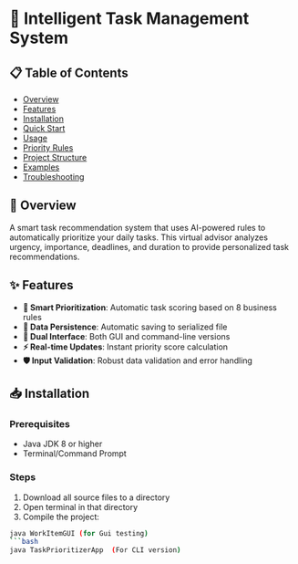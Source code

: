 # 🎯 Intelligent Task Management System

## 📋 Table of Contents
- [Overview](#overview)
- [Features](#features)
- [Installation](#installation)
- [Quick Start](#quick-start)
- [Usage](#usage)
- [Priority Rules](#priority-rules)
- [Project Structure](#project-structure)
- [Examples](#examples)
- [Troubleshooting](#troubleshooting)

## 🚀 Overview

A smart task recommendation system that uses AI-powered rules to automatically prioritize your daily tasks. This virtual advisor analyzes urgency, importance, deadlines, and duration to provide personalized task recommendations.

## ✨ Features

- **🤖 Smart Prioritization**: Automatic task scoring based on 8 business rules
- **💾 Data Persistence**: Automatic saving to serialized file
- **🎯 Dual Interface**: Both GUI and command-line versions
- **⚡ Real-time Updates**: Instant priority score calculation
- **🛡️ Input Validation**: Robust data validation and error handling

## 📥 Installation

### Prerequisites
- Java JDK 8 or higher
- Terminal/Command Prompt

### Steps
1. Download all source files to a directory
2. Open terminal in that directory
3. Compile the project:

```bash
java WorkItemGUI (for Gui testing)
```bash
java TaskPrioritizerApp  (For CLI version)
